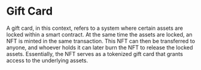 # Gift Card

A gift card, in this context, refers to a system where certain assets are locked within a smart contract. At the same time the assets are locked, an NFT is minted in the same transaction. This NFT can then be transferred to anyone, and whoever holds it can later burn the NFT to release the locked assets. Essentially, the NFT serves as a tokenized gift card that grants access to the underlying assets.
